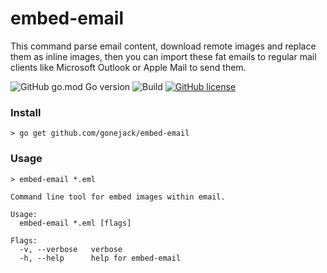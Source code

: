 # embed-email
This command parse email content, download remote images and replace them as inline images, then you can import these fat emails to regular mail clients like Microsoft Outlook or Apple Mail to send them.

![GitHub go.mod Go version](https://img.shields.io/github/go-mod/go-version/gonejack/embed-email)
![Build](https://github.com/gonejack/embed-email/actions/workflows/go.yml/badge.svg)
[![GitHub license](https://img.shields.io/github/license/gonejack/embed-email.svg?color=blue)](LICENSE)

### Install
```shell
> go get github.com/gonejack/embed-email
```

### Usage
```shell
> embed-email *.eml
```
```
Command line tool for embed images within email.

Usage:
  embed-email *.eml [flags]

Flags:
  -v, --verbose   verbose
  -h, --help      help for embed-email
```
